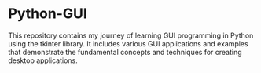 # Python-GUI
This repository contains my journey of learning GUI programming in Python using the tkinter library. It includes various GUI applications and examples that demonstrate the fundamental concepts and techniques for creating desktop applications.
